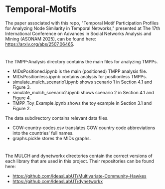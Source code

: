 # Temporal-Motifs

The paper associated with this repo, "Temporal Motif Participation Profiles for Analyzing Node Similarity in Temporal Networks," presented at The 17th International Conference on Advances in Social Networks Analysis and Mining (ASONAM 2025), can be found here: https://arxiv.org/abs/2507.06465. 

#

The TMPP-Analysis directory contains the main files for analyzing TMPPs.
- MIDsPositioned.ipynb is the main (positioned) TMPP analysis file.
- MIDsPositionless.ipynb contains analysis for positionless TMPPs.
- simulate_mulch_scenario1.ipynb shows scenario 1 in Section 4.1 and Figure 3.
- simulate_mulch_scenario2.ipynb shows scenario 2 in Section 4.1 and Figure 4.
- TMPP_Toy_Example.ipynb shows the toy example in Section 3.1 and Figure 2.

The data subdirectory contains relevant data files.
- COW-country-codes.csv translates COW country code abbreviations into the countries' full names.
- graphs.pickle stores the MIDs graphs.

#

The MULCH and dynetworkx directories contain the correct versions of each library that are used in this project. Their repositories can be found here:
- https://github.com/IdeasLabUT/Multivariate-Community-Hawkes
- https://github.com/IdeasLabUT/dynetworkx
